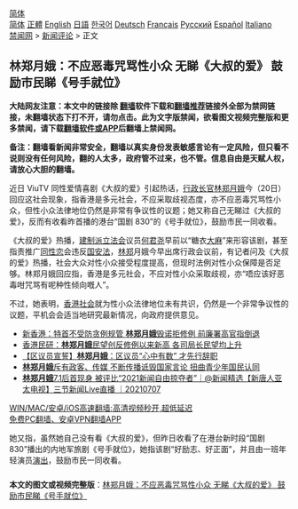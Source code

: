  <!-- 面包屑导航 --> <div class="breadcrumb"><!-- GTranslate: https://gtranslate.io/ -->  <div class="switcher notranslate">  <div class="selected">  <a href="#" onclick="return false;"> 简体</a>  </div>  <div class="option">  <a href="https://www.bannedbook.org" onclick="doGTranslate('zh-CN|zh-CN');jQuery('div.switcher div.selected a').html(jQuery(this).html());return false;" title="简体中文" class="nturl selected"> 简体</a>  <a href="https://www.bannedbook.org/zh-tw/" onclick="doGTranslate('zh-CN|zh-TW');jQuery('div.switcher div.selected a').html(jQuery(this).html());return false;" title="繁體中文" class="nturl"> 正體</a>  <a href="https://www.bannedbook.org/en/" onclick="doGTranslate('zh-CN|en');jQuery('div.switcher div.selected a').html(jQuery(this).html());return false;" title="English" class="nturl"> English</a>  <a href="https://www.bannedbook.org/ja/" onclick="doGTranslate('zh-CN|ja');jQuery('div.switcher div.selected a').html(jQuery(this).html());return false;" title="日本語" class="nturl"> 日語</a>  <a href="https://www.bannedbook.org/ko/" onclick="doGTranslate('zh-CN|ko');jQuery('div.switcher div.selected a').html(jQuery(this).html());return false;" title="한국어" class="nturl"> 한국어</a>  <a href="https://www.bannedbook.org/de/" onclick="doGTranslate('zh-CN|de');jQuery('div.switcher div.selected a').html(jQuery(this).html());return false;" title="Deutsch" class="nturl"> Deutsch</a>  <a href="https://www.bannedbook.org/fr/" onclick="doGTranslate('zh-CN|fr');jQuery('div.switcher div.selected a').html(jQuery(this).html());return false;" title="Français" class="nturl"> Français</a>  <a href="https://www.bannedbook.org/ru/" onclick="doGTranslate('zh-CN|ru');jQuery('div.switcher div.selected a').html(jQuery(this).html());return false;" title="Русский" class="nturl"> Русский</a>  <a href="https://www.bannedbook.org/es/" onclick="doGTranslate('zh-CN|es');jQuery('div.switcher div.selected a').html(jQuery(this).html());return false;" title="Español" class="nturl"> Español</a>  <a href="https://www.bannedbook.org/it/" onclick="doGTranslate('zh-CN|it');jQuery('div.switcher div.selected a').html(jQuery(this).html());return false;" title="Italiano" class="nturl"> Italiano</a>  </div>  </div>      <div class='breadcrumb-sub'><!-- Breadcrumb NavXT 6.3.0 --> <a href="https://www.bannedbook.org/" class="home">禁闻网</a> &gt; <a href="https://www.bannedbook.org/bnews/comments/" class="category">新闻评论</a> &gt; 正文</div></div><h2>林郑月娥：不应恶毒咒骂性小众 无睇《大叔的爱》 鼓励市民睇《号手就位》</h2> <p class="notice"><b>大陆网友注意：本文中的链接除 <a href="https://github.com/bannedbook/fanqiang" >翻墙</a>软件下载和<a href="https://github.com/killgcd/justmysocks/blob/master/README.md">翻墙推荐</a>链接外全部为禁网链接，未翻墙状态下打不开，请勿点击。此为文字版禁闻，欲看图文视频完整版和更多禁闻，请下载<a href="https://github.com/bannedbook/fanqiang">翻墙软件或APP</a>后翻墙上禁闻网。</p><p>备注：翻墙看新闻非常安全，翻墙以真实身份发表敏感言论有一定风险，但只看不说则没有任何风险，翻的人太多，政府管不过来，也不管。信息自由是天赋人权，请放心大胆的翻墙。</b></p>  <div class="entry">  <p>近日 ViuTV 同性爱情喜剧《大叔的爱》引起热话，<a href="https://www.bannedbook.org/bnews/tag/%e8%a1%8c%e6%94%bf%e9%95%bf%e5%ae%98/" class="st_tag internal_tag" rel="tag" title="标签 行政长官 下的日志">行政长官</a><a href="https://www.bannedbook.org/bnews/tag/%e6%9e%97%e9%83%91%e6%9c%88%e5%a8%a5/" class="st_tag internal_tag" rel="tag" title="标签 林郑月娥 下的日志">林郑月娥</a>今（20日）回应这社会现象，指香港是多元社会，不应采取歧视态度，亦不应恶毒咒骂性小众，但性小众法律地位仍然是非常有争议性的议题；她又称自己无睇过《大叔的爱》，反而有收看昨首播的港台“国剧 830”的《号手就位》，鼓励市民一同收看。</p> <p>《大叔的爱》热播，<a href="https://www.bannedbook.org/bnews/tag/%e5%bb%ba%e5%88%b6%e6%b4%be/" class="st_tag internal_tag" rel="tag" title="标签 建制派 下的日志">建制派</a><a href="https://www.bannedbook.org/bnews/tag/%e7%ab%8b%e6%b3%95%e4%bc%9a/" class="st_tag internal_tag" rel="tag" title="标签 立法会 下的日志">立法会</a>议员<a href="https://www.bannedbook.org/bnews/tag/%E4%BD%95%E5%90%9B%E5%B0%A7/" class="st_tag internal_tag" rel="tag" title="标签 何君尧 下的日志">何君尧</a>早前以“糖衣<span class='wp_keywordlink'><a href="https://www.bannedbook.org/bnews/lifebaike/20181016/1013890.html" title="中国留学生试了一下大麻 结果死在回国路上" target="_blank">大麻</a></span>”来形容该剧，甚至指责推广<span class='wp_keywordlink'><a href="https://www.bannedbook.org/forum57/topic6302.html" title="我所知道的地球历史与奥秘篇（十）：同性恋与吸毒" target="_blank">同性恋</a></span>会违反<a href="https://www.bannedbook.org/bnews/tag/%e5%9b%bd%e5%ae%89%e6%b3%95/" class="st_tag internal_tag" rel="tag" title="标签 国安法 下的日志">国安法</a>，<a href="https://www.bannedbook.org/bnews/tag/%E6%9E%97%E9%83%91/" class="st_tag internal_tag" rel="tag" title="标签 林郑 下的日志">林郑</a>月娥今早出席行政会议前，有记者问及《大叔的爱》热播，社会大众对性小众接受程度提高，但现时法例对性小众保障是否足够。林郑月娥回应指，香港是多元社会，不应对性小众采取歧视，亦“唔应该好恶毒咁咒骂有呢种性倾向嘅人”。</p>  <p>不过，她表明，<a href="https://www.bannedbook.org/bnews/tag/%E9%A6%99%E6%B8%AF%E7%A4%BE%E4%BC%9A/" class="st_tag internal_tag" rel="tag" title="标签 香港社会 下的日志">香港社会</a>就为性小众法律地位未有共识，仍然是一个非常争议性的议题，平机会会适当地研究最新情况，向政府提供意见。</p> <ul class='op-related-articles' title='相关阅读'> <li><a href='https://www.bannedbook.org/bnews/headline/20210716/1588311.html' target='_blank'>新香港：特首不受防贪例规管 <b>林郑月娥</b>毁诺拒修例 前廉署高官指倒退</a></li> <li><a href='https://www.bannedbook.org/bnews/comments/20210713/1586391.html' target='_blank'>香港民研：<b>林郑月娥</b>民望创反修例以来新高 各司局长民望均上升</a></li> <li><a href='https://www.bannedbook.org/bnews/comments/20210712/1585443.html' target='_blank'>【区议员宣誓】<b>林郑月娥</b>：区议员“心中有数” 才先行辞职</a></li> <li><a href='https://www.bannedbook.org/bnews/comments/20210710/1584433.html' target='_blank'><b>林郑月娥</b>斥有政客、传媒 不断传播诋毁国家言论 扭曲青少年国民认同</a></li> <li><a href='https://www.bannedbook.org/bnews/bannedvideo/20210707/1582121.html' target='_blank'><b>林郑月娥</b>7.1后首现身 被评比“2021新闻自由掠夺者”｜@新闻精选【新唐人亚太电视】三节新闻Live直播 ｜20210707</a></li> </ul> <p class="texttj"> <a href="https://github.com/bannedbook/fanqiang/wiki/V2ray%E6%9C%BA%E5%9C%BA" target="_blank">WIN/MAC/安卓/iOS高速翻墙:高清视频秒开,超低延迟</a><br/> <a href="https://github.com/bannedbook/fanqiang/wiki/%E7%A6%81%E9%97%BB%E7%BD%91%E5%AE%89%E5%8D%93%E7%BF%BB%E5%A2%99%E6%96%B0%E9%97%BBAPP" target="_blank">免费PC翻墙、安卓VPN翻墙APP</a></p> <p>她又指，虽然她自己没有看《大叔的爱》，但昨日收看了在港台新时段“国剧830”播出的内地军旅剧《号手就位》，她指该剧“好励志、好正面”，并且由一班年轻演员<span class='wp_keywordlink_affiliate'><a href="https://zh-cn.shenyunperformingarts.org/" title="演出" target="_blank">演出</a></span>，鼓励市民一同收看。</p><a name='sharetosocial'></a>  <div style="margin-bottom:5px;padding-bottom:5px;clear:both"> <div id="archive-pix-1" class="banner-ads"> <!-- AuctionX Display platform tag START --> <div id="26318x728x90x621x_ADSLOT2" clicktrack="%%CLICK_URL_ESC%%"></div> <!-- AuctionX Display platform tag END --> </div> <div id="archive-pix-2" class="banner-ads"> <!-- AuctionX Display platform tag START --> <div id="26315x300x250x621x_ADSLOT2" clicktrack="%%CLICK_URL_ESC%%"></div> <!-- AuctionX Display platform tag END --> </div> </div>  <div id="archive-pix-1" class="banner-ads"> <!-- AuctionX Display platform tag START --> <div id="26318x728x90x621x_ADSLOT3" clicktrack="%%CLICK_URL_ESC%%"></div> <!-- AuctionX Display platform tag END --> </div> <div><b>本文的图文或视频完整版</b>：<a href='https://www.bannedbook.org/bnews/comments/20210720/1590620.html'>林郑月娥：不应恶毒咒骂性小众 无睇《大叔的爱》 鼓励市民睇《号手就位》</a></div>  </div><!--END ENTRY--> 